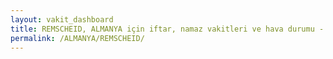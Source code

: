 ```yaml
---
layout: vakit_dashboard
title: REMSCHEID, ALMANYA için iftar, namaz vakitleri ve hava durumu - ilçe/eyalet seç
permalink: /ALMANYA/REMSCHEID/
---
```


<script type="text/javascript">
  var GLOBAL_COUNTRY = 'ALMANYA';
  var GLOBAL_CITY = 'REMSCHEID';
  var GLOBAL_STATE = '';
  var lat = 72;
  var lon = 21;
</script>
